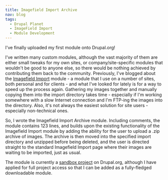 ```yaml
---
title: Imagefield Import Archive
nav: blog
tags:
  - Drupal Planet
  - ImageField Import
  - Module Development
---
```

I've finally uploaded my first module onto Drupal.org!

I've written many custom modules, although the vast majority of them are either small tweaks for my own sites, or company/site-specific modules that wouldn't be good to anyone else, so there would be nothing achieved by contributing them back to the community. Previously, I've blogged about the [Imagefield Import](http://drupal.org/project/imagefield_import) module - a module that I use on a number of sites, both personal and for clients - and what I've looked for lately is for a way to speed up the process again. Gathering my images together and manually copying them into the import directory takes time - especially if I'm working somewhere with a slow Internet connection and I'm FTP-ing the images into the directory. Also, it's not always the easiest solution for site users - especially non-technical ones. 

So, I wrote the Imagefield Import Archive module. Including comments, the module contains 123 lines, and builds upon the existing functionality of the Imagefield Import module by adding the ability for the user to upload a .zip archive of images. The archive is then moved into the specified import directory and unzipped before being deleted, and the user is directed straight to the standard Imagefield Import page where their images are waiting to be imported, just as usual.

The module is currently a [sandbox project](http://drupal.org/sandbox/opdavies/1165110) on Drupal.org, although I have applied for full project access so that I can be added as a fully-fledged downloadable module.
